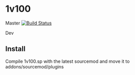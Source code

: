 # 1v100

Master
[![Build Status](https://dev.azure.com/qx56jx35/1v100/_apis/build/status/crc1225.1v100?branchName=master&jobName=Build)](https://dev.azure.com/qx56jx35/1v100/_build/latest?definitionId=1&branchName=master)

Dev


## Install
Compile 1v100.sp with the latest sourcemod and move it to addons/sourcemod/plugins
